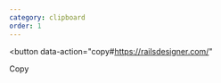 ```yaml
---
category: clipboard
order: 1
---
```


<button
  data-action="copy#https://railsdesigner.com/"
>
  Copy
</button>

